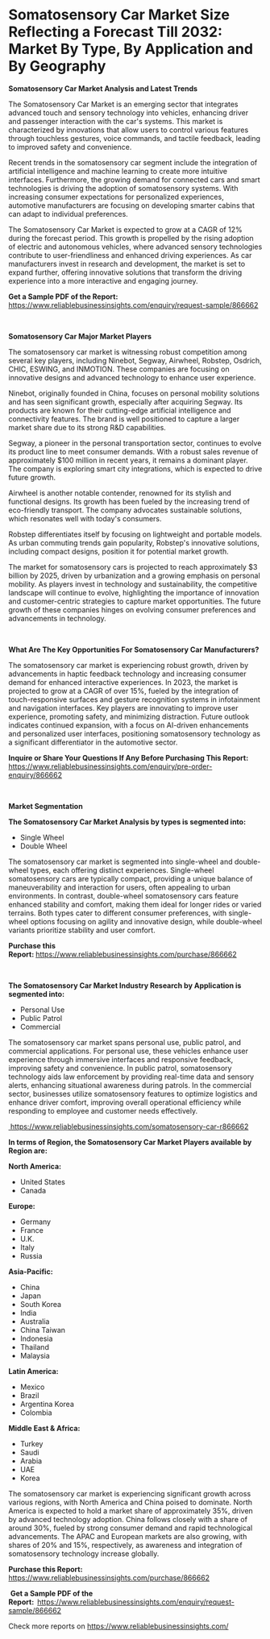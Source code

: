 <p><h1>Somatosensory Car Market Size Reflecting a Forecast Till 2032: Market By Type, By Application and By Geography</h1></p><p><strong>Somatosensory Car Market Analysis and Latest Trends</strong></p>
<p><p>The Somatosensory Car Market is an emerging sector that integrates advanced touch and sensory technology into vehicles, enhancing driver and passenger interaction with the car's systems. This market is characterized by innovations that allow users to control various features through touchless gestures, voice commands, and tactile feedback, leading to improved safety and convenience.</p><p>Recent trends in the somatosensory car segment include the integration of artificial intelligence and machine learning to create more intuitive interfaces. Furthermore, the growing demand for connected cars and smart technologies is driving the adoption of somatosensory systems. With increasing consumer expectations for personalized experiences, automotive manufacturers are focusing on developing smarter cabins that can adapt to individual preferences.</p><p>The Somatosensory Car Market is expected to grow at a CAGR of 12% during the forecast period. This growth is propelled by the rising adoption of electric and autonomous vehicles, where advanced sensory technologies contribute to user-friendliness and enhanced driving experiences. As car manufacturers invest in research and development, the market is set to expand further, offering innovative solutions that transform the driving experience into a more interactive and engaging journey.</p></p>
<p><strong>Get a Sample PDF of the Report:&nbsp;</strong> <a href="https://www.reliablebusinessinsights.com/enquiry/request-sample/866662?utm_campaign=101&utm_medium=2&utm_source=Github&utm_content=ia&utm_term=06022025&utm_id=somatosensory-car">https://www.reliablebusinessinsights.com/enquiry/request-sample/866662</a></p>
<p>&nbsp;</p>
<p><strong>Somatosensory Car Major Market Players</strong></p>
<p><p>The somatosensory car market is witnessing robust competition among several key players, including Ninebot, Segway, Airwheel, Robstep, Osdrich, CHIC, ESWING, and INMOTION. These companies are focusing on innovative designs and advanced technology to enhance user experience.</p><p>Ninebot, originally founded in China, focuses on personal mobility solutions and has seen significant growth, especially after acquiring Segway. Its products are known for their cutting-edge artificial intelligence and connectivity features. The brand is well positioned to capture a larger market share due to its strong R&D capabilities.</p><p>Segway, a pioneer in the personal transportation sector, continues to evolve its product line to meet consumer demands. With a robust sales revenue of approximately $100 million in recent years, it remains a dominant player. The company is exploring smart city integrations, which is expected to drive future growth.</p><p>Airwheel is another notable contender, renowned for its stylish and functional designs. Its growth has been fueled by the increasing trend of eco-friendly transport. The company advocates sustainable solutions, which resonates well with today's consumers.</p><p>Robstep differentiates itself by focusing on lightweight and portable models. As urban commuting trends gain popularity, Robstep's innovative solutions, including compact designs, position it for potential market growth.</p><p>The market for somatosensory cars is projected to reach approximately $3 billion by 2025, driven by urbanization and a growing emphasis on personal mobility. As players invest in technology and sustainability, the competitive landscape will continue to evolve, highlighting the importance of innovation and customer-centric strategies to capture market opportunities. The future growth of these companies hinges on evolving consumer preferences and advancements in technology.</p></p>
<p>&nbsp;</p>
<p><strong>What Are The Key Opportunities For Somatosensory Car Manufacturers?</strong></p>
<p><p>The somatosensory car market is experiencing robust growth, driven by advancements in haptic feedback technology and increasing consumer demand for enhanced interactive experiences. In 2023, the market is projected to grow at a CAGR of over 15%, fueled by the integration of touch-responsive surfaces and gesture recognition systems in infotainment and navigation interfaces. Key players are innovating to improve user experience, promoting safety, and minimizing distraction. Future outlook indicates continued expansion, with a focus on AI-driven enhancements and personalized user interfaces, positioning somatosensory technology as a significant differentiator in the automotive sector.</p></p>
<p><strong>Inquire or Share Your Questions If Any Before Purchasing This Report:</strong> <a href="https://www.reliablebusinessinsights.com/enquiry/pre-order-enquiry/866662?utm_campaign=101&utm_medium=2&utm_source=Github&utm_content=ia&utm_term=06022025&utm_id=somatosensory-car">https://www.reliablebusinessinsights.com/enquiry/pre-order-enquiry/866662</a></p>
<p>&nbsp;</p>
<p><strong>Market Segmentation</strong></p>
<p><strong>The Somatosensory Car Market Analysis by types is segmented into:</strong></p>
<p><ul><li>Single Wheel</li><li>Double Wheel</li></ul></p>
<p><p>The somatosensory car market is segmented into single-wheel and double-wheel types, each offering distinct experiences. Single-wheel somatosensory cars are typically compact, providing a unique balance of maneuverability and interaction for users, often appealing to urban environments. In contrast, double-wheel somatosensory cars feature enhanced stability and comfort, making them ideal for longer rides or varied terrains. Both types cater to different consumer preferences, with single-wheel options focusing on agility and innovative design, while double-wheel variants prioritize stability and user comfort.</p></p>
<p><strong>Purchase this Report:&nbsp;</strong><a href="https://www.reliablebusinessinsights.com/purchase/866662?utm_campaign=101&utm_medium=2&utm_source=Github&utm_content=ia&utm_term=06022025&utm_id=somatosensory-car">https://www.reliablebusinessinsights.com/purchase/866662</a></p>
<p>&nbsp;</p>
<p><strong>The Somatosensory Car Market Industry Research by Application is segmented into:</strong></p>
<p><ul><li>Personal Use</li><li>Public Patrol</li><li>Commercial</li></ul></p>
<p><p>The somatosensory car market spans personal use, public patrol, and commercial applications. For personal use, these vehicles enhance user experience through immersive interfaces and responsive feedback, improving safety and convenience. In public patrol, somatosensory technology aids law enforcement by providing real-time data and sensory alerts, enhancing situational awareness during patrols. In the commercial sector, businesses utilize somatosensory features to optimize logistics and enhance driver comfort, improving overall operational efficiency while responding to employee and customer needs effectively.</p></p>
<p><a href="https://www.reliablebusinessinsights.com/somatosensory-car-r866662?utm_campaign=101&utm_medium=2&utm_source=Github&utm_content=ia&utm_term=06022025&utm_id=somatosensory-car">&nbsp;https://www.reliablebusinessinsights.com/somatosensory-car-r866662</a></p>
<p><strong>In terms of Region, the Somatosensory Car Market Players available by Region are:</strong></p>
<p>
    <p> <strong> North America: </strong>
        <ul>
            <li>United States</li>
            <li>Canada</li>
        </ul>
        </p> 
    <p> <strong> Europe: </strong>
        <ul>
            <li>Germany</li>
            <li>France</li>
            <li>U.K.</li>
            <li>Italy</li>
            <li>Russia</li>
        </ul>
        </p> 
    <p> <strong> Asia-Pacific: </strong>
        <ul>
            <li>China</li>
            <li>Japan</li>
            <li>South Korea</li>
            <li>India</li>
            <li>Australia</li>
            <li>China Taiwan</li>
            <li>Indonesia</li>
            <li>Thailand</li>
            <li>Malaysia</li>
        </ul>
        </p> 
    <p> <strong> Latin America: </strong>
        <ul>
            <li>Mexico</li>
            <li>Brazil</li>
            <li>Argentina Korea</li>
            <li>Colombia</li>
        </ul>
        </p> 
    <p> <strong> Middle East & Africa: </strong>
        <ul>
            <li>Turkey</li>
            <li>Saudi</li>
            <li>Arabia</li>
            <li>UAE</li>
            <li>Korea</li>
        </ul>
    </p>
    </p>
<p><p>The somatosensory car market is experiencing significant growth across various regions, with North America and China poised to dominate. North America is expected to hold a market share of approximately 35%, driven by advanced technology adoption. China follows closely with a share of around 30%, fueled by strong consumer demand and rapid technological advancements. The APAC and European markets are also growing, with shares of 20% and 15%, respectively, as awareness and integration of somatosensory technology increase globally.</p></p>
<p><strong>Purchase this Report: </strong><a href="https://www.reliablebusinessinsights.com/purchase/866662?utm_campaign=101&utm_medium=2&utm_source=Github&utm_content=ia&utm_term=06022025&utm_id=somatosensory-car">https://www.reliablebusinessinsights.com/purchase/866662</a></p>
<p>&nbsp;<strong>Get a Sample PDF of the Report:&nbsp;&nbsp;</strong><a href="https://www.reliablebusinessinsights.com/enquiry/request-sample/866662?utm_campaign=101&utm_medium=2&utm_source=Github&utm_content=ia&utm_term=06022025&utm_id=somatosensory-car">https://www.reliablebusinessinsights.com/enquiry/request-sample/866662</a></p>
<p><strong></strong></p>
<p>Check more reports on <a href="https://www.reliablebusinessinsights.com/?utm_campaign=101&utm_medium=2&utm_source=Github&utm_content=ia&utm_term=06022025&utm_id=somatosensory-car">https://www.reliablebusinessinsights.com/</a></p>